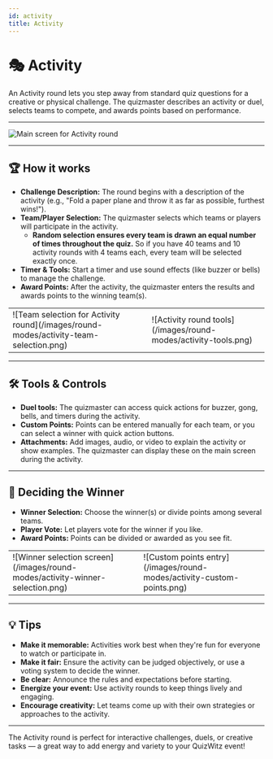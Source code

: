 ```yaml
---
id: activity
title: Activity
---
```


# 🎭 Activity

An Activity round lets you step away from standard quiz questions for a creative or physical challenge. The quizmaster describes an activity or duel, selects teams to compete, and awards points based on performance.

---

![Main screen for Activity round](/images/round-modes/activity-main-screen.png)

---

## 🏆 How it works

- **Challenge Description:** The round begins with a description of the activity (e.g., "Fold a paper plane and throw it as far as possible, furthest wins!").
- **Team/Player Selection:** The quizmaster selects which teams or players will participate in the activity.
  - **Random selection ensures every team is drawn an equal number of times throughout the quiz.** So if you have 40 teams and 10 activity rounds with 4 teams each, every team will be selected exactly once.
- **Timer & Tools:** Start a timer and use sound effects (like buzzer or bells) to manage the challenge.
- **Award Points:** After the activity, the quizmaster enters the results and awards points to the winning team(s).

<table><tr><td markdown>
![Team selection for Activity round](/images/round-modes/activity-team-selection.png)
</td><td markdown>
![Activity round tools](/images/round-modes/activity-tools.png)
</td></tr></table>


---

## 🛠️ Tools & Controls

- **Duel tools:** The quizmaster can access quick actions for buzzer, gong, bells, and timers during the activity.
- **Custom Points:** Points can be entered manually for each team, or you can select a winner with quick action buttons.
- **Attachments:** Add images, audio, or video to explain the activity or show examples. The quizmaster can display these on the main screen during the activity.

---

## 🏅 Deciding the Winner

- **Winner Selection:** Choose the winner(s) or divide points among several teams.
- **Player Vote:** Let players vote for the winner if you like.
- **Award Points:** Points can be divided or awarded as you see fit.

<table><tr><td markdown>
![Winner selection screen](/images/round-modes/activity-winner-selection.png)
</td><td markdown>
![Custom points entry](/images/round-modes/activity-custom-points.png)
</td></tr></table>

---

## 💡 Tips

- **Make it memorable:** Activities work best when they're fun for everyone to watch or participate in.
- **Make it fair:** Ensure the activity can be judged objectively, or use a voting system to decide the winner.
- **Be clear:** Announce the rules and expectations before starting.
- **Energize your event:** Use activity rounds to keep things lively and engaging.
- **Encourage creativity:** Let teams come up with their own strategies or approaches to the activity.

---

The Activity round is perfect for interactive challenges, duels, or creative tasks — a great way to add energy and variety to your QuizWitz event!
